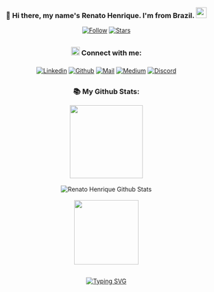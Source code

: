 <div align="center">

### 👋 Hi there, my name's Renato Henrique. I'm from Brazil. <img src="https://media.giphy.com/media/hvRJCLFzcasrR4ia7z/giphy.gif" width="25px">

[![Follow](https://custom-icon-badges.demolab.com/github/followers/renatohvo?color=236ad3&labelColor=1155ba&style=for-the-badge&logo=person-add&label=Followers&logoColor=white)](https://github.com/renatohvo?tab=followers)
[![Stars](https://custom-icon-badges.demolab.com/github/stars/renatohvo?color=55960c&style=for-the-badge&labelColor=488207&logo=star)](https://github.com/renatohvo?tab=repositories&sort=stargazers)
  
## 
  
### <img src="https://github.githubassets.com/images/icons/emoji/unicode/1f310.png" target="_blank" height="20" width="20" /> Connect with me: 
  
### 

[![Linkedin](https://img.shields.io/badge/LinkedIn-0077B5?style=for-the-badge&logo=linkedin&logoColor=white)](https://www.linkedin.com/in/renatohvo/) 
[![Github](https://img.shields.io/badge/GitHub-100000?style=for-the-badge&logo=github&logoColor=white)](https://github.com/renatohvo) 
[![Mail](https://img.shields.io/badge/Gmail-D14836?style=for-the-badge&logo=gmail&logoColor=white)](mailto:renatohvo@gmail.com) 
[![Medium](https://img.shields.io/badge/Medium-12100E?style=for-the-badge&logo=medium&logoColor=white)](https://medium.com/@renatohvo) 
[![Discord](https://img.shields.io/badge/Discord-%235865F2.svg?style=for-the-badge&logo=discord&logoColor=white)](https://discordapp.com/users/renatohvo#0370)

## 
  
### 📚 My Github Stats: 
  
<img height="170em" src="https://github-readme-stats.vercel.app/api?username=renatohvo&show_icons=true&theme=tokyonight&include_all_commits=true&count_private=true&hide=contribs" />
<br/><br/>
<img alt="Renato Henrique Github Stats" src="https://github-readme-streak-stats.herokuapp.com?user=renatohvo&theme=tokyonight&hide_border=false&date_format=j%20M%5B%20Y%5D&currStreakLabel=99FF89&currStreakNum=99FF89" />
<br/><br/>
<img height="150em" src="https://github-readme-stats.vercel.app/api/top-langs/?username=renatohvo&layout=compact&langs_count=16&theme=tokyonight&count_private=true" />

## 

[![Typing SVG](https://readme-typing-svg.demolab.com?font=Fira+Code&pause=1000&center=true&vCenter=true&lines=Renato+Henrique+Vasconcelos+)](https://git.io/typing-svg)

</div>
